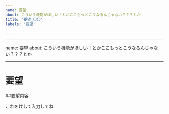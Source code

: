 ```yaml
---
name: 要望
about: こういう機能がほしい！とかここもっとこうなるんじゃない？？？とか
title: '要望_〇〇'
labels: '要望'

---
```


---
name: 要望
about: こういう機能がほしい！とかここもっとこうなるんじゃない？？？とか

---
# 要望

##要望内容

これをけして入力してね
